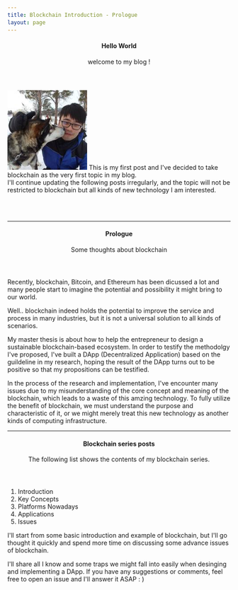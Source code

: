 ```yaml
---
title: Blockchain Introduction - Prologue
layout: page
---
```


<header>
<h4> Hello World </h4>
<p>welcome to my blog !</p>
</header>
<section>
		<p>
		<span class="image left"><img src="/images/me.jpg" alt="" style="width:180px; height:180px;"/></span>
		This is my first post and I've decided to take blockchain as the very first topic in my blog. <br />I'll continue updating the following posts irregularly, and the topic will not be restricted to blockchain but all kinds of new technology I am interested.
		</p>
		<br />
</section>
<br />
<hr />
<section>
<header>
<h4>Prologue</h4>
<p>Some thoughts about blockchain</p>
</header>
<p>Recently, blockchain, Bitcoin, and Ethereum has been dicussed a lot  and many people start to imagine the potential and possibility it might bring to our world.

Well.. blockchain indeed holds the potential to improve the service and process in many industries, but it is not a universal solution to all kinds of scenarios. </p>

<p>My master thesis is about how to help the entrepreneur to design a sustainable blockchain-based ecosystem. In order to testify the methodolgy I've proposed, I've built a DApp (Decentralized Application) based on the guildeline in my research, hoping the result of the DApp turns out to be positive so that my propositions can be testified. </p>
<p>In the process of the research and implementation, I've encounter many issues due to my misunderstanding of the core concept and meaning of the blockchain, which leads to a waste of this amzing technology. To fully utilize the benefit of blockchain, we must understand the purpose and characteristic of it, or we might merely treat this new technology as another kinds of computing infrastructure. </p>
</section>

<hr />
<section>
<header>
<h4>Blockchain series posts</h4>
<p>The following list shows the contents of my blockchain series.</p>
</header>
		<ol>
			<li>Introduction</li>
			<li>Key Concepts</li>
			<li>Platforms Nowadays</li>
			<li>Applications</li>
			<li>Issues</li>
		</ol>
<p>
I'll start from some basic introduction and example of blockchain, but I'll go thought it quickly and spend more time on discussing some advance issues of blockchain. </p>

<p> I'll share all I know and some traps we might fall into easily when desinging and implementing a DApp. If you have any suggestions or comments, feel free to open an issue and I'll answer it ASAP : ) </p>
</section>
